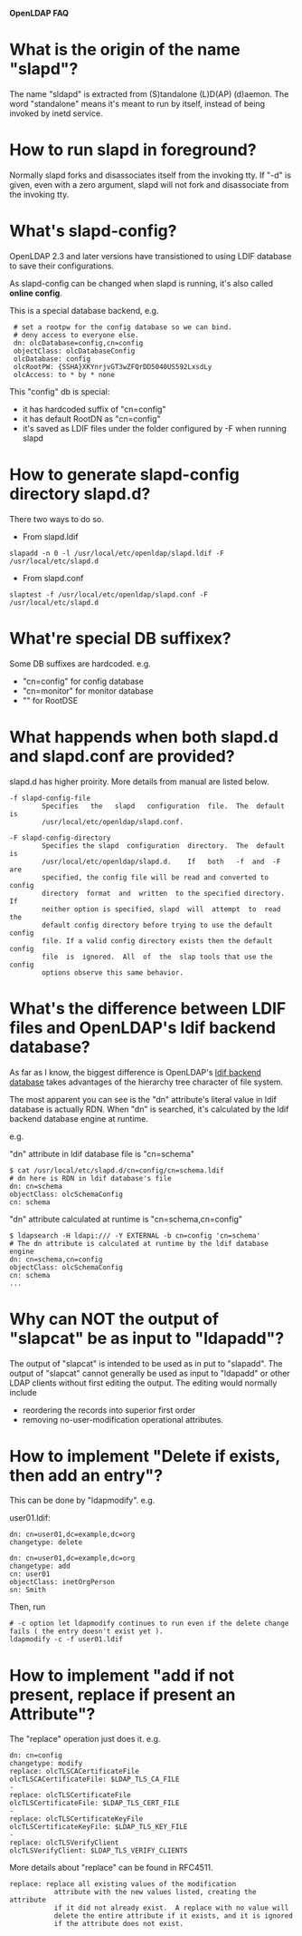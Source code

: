 **OpenLDAP FAQ**

# What is the origin of the name "slapd"?
The name "sldapd" is extracted from (S)tandalone (L)D(AP) (d)aemon.
The word "standalone" means it's meant to run by itself, instead of being invoked by inetd service.

# How to run slapd in foreground?
Normally slapd forks and disassociates itself from the invoking tty.
If "-d" is given, even with a zero argument, slapd will not fork and disassociate from the invoking tty.

# What's slapd-config?
OpenLDAP 2.3 and later versions have transistioned to using LDIF database to save their configurations.

As slapd-config can be changed when slapd is running, it's also called **online config**.

This is a special database backend, e.g.
```
 # set a rootpw for the config database so we can bind.
 # deny access to everyone else.
 dn: olcDatabase=config,cn=config
 objectClass: olcDatabaseConfig
 olcDatabase: config
 olcRootPW: {SSHA}XKYnrjvGT3wZFQrDD5040US592LxsdLy
 olcAccess: to * by * none
```

This "config" db is special:

- it has hardcoded suffix of "cn=config"
- it has default RootDN as "cn=config"
- it's saved as LDIF files under the folder configured by -F when running slapd

# How to generate slapd-config directory slapd.d?
There two ways to do so.

- From slapd.ldif 
```
slapadd -n 0 -l /usr/local/etc/openldap/slapd.ldif -F /usr/local/etc/slapd.d 
```

- From slapd.conf
```
slaptest -f /usr/local/etc/openldap/slapd.conf -F /usr/local/etc/slapd.d
```

# What're special DB suffixex?
Some DB suffixes are hardcoded. e.g.
- "cn=config" for config database
- "cn=monitor" for monitor database
- "" for RootDSE

# What happends when both slapd.d and slapd.conf are provided?
slapd.d has higher proirity. More details from manual are listed below.
```
-f slapd-config-file
        Specifies   the   slapd   configuration  file.  The  default  is
        /usr/local/etc/openldap/slapd.conf.

-F slapd-config-directory
        Specifies the slapd  configuration  directory.  The  default  is
        /usr/local/etc/openldap/slapd.d.    If   both   -f  and  -F  are
        specified, the config file will be read and converted to  config
        directory  format  and  written  to the specified directory.  If
        neither option is specified, slapd  will  attempt  to  read  the
        default config directory before trying to use the default config
        file. If a valid config directory exists then the default config
        file  is  ignored.  All  of  the  slap tools that use the config
        options observe this same behavior.
```

# What's the difference between LDIF files and OpenLDAP's ldif backend database?
As far as I know, the biggest difference is OpenLDAP's [ldif backend database](https://www.openldap.org/doc/admin26/backends.html#LDIF) takes advantages of the hierarchy tree
character of file system.

The most apparent you can see is the "dn" attribute's literal value in ldif database is actually RDN.
When "dn" is searched, it's calculated by the ldif backend database engine at runtime.

e.g.

"dn" attribute in ldif database file is "cn=schema"
```
$ cat /usr/local/etc/slapd.d/cn=config/cn=schema.ldif
# dn here is RDN in ldif database's file
dn: cn=schema
objectClass: olcSchemaConfig
cn: schema
```

"dn" attribute calculated at runtime is "cn=schema,cn=config"
```
$ ldapsearch -H ldapi:/// -Y EXTERNAL -b cn=config 'cn=schema'
# The dn attribute is calculated at runtime by the ldif database engine
dn: cn=schema,cn=config
objectClass: olcSchemaConfig
cn: schema
...

```

# Why can NOT the output of "slapcat" be as input to "ldapadd"?
The output of "slapcat" is intended to be used as in put to "slapadd".
The output of "slapcat" cannot generally be used as input to "ldapadd" or other LDAP clients without
first editing the output. The editing would normally include 

* reordering the records into superior first order
* removing no-user-modification operational attributes.

# How to implement "Delete if exists, then add an entry"?
This can be done by "ldapmodify".
e.g.

user01.ldif:
```ldif
dn: cn=user01,dc=example,dc=org
changetype: delete

dn: cn=user01,dc=example,dc=org
changetype: add
cn: user01
objectClass: inetOrgPerson
sn: Smith
```
Then, run
```shell
# -c option let ldapmodify continues to run even if the delete change fails ( the entry doesn't exist yet ).
ldapmodify -c -f user01.ldif
```

# How to implement "add if not present, replace if present an Attribute"?
The "replace" operation just does it.
e.g.
```
dn: cn=config
changetype: modify
replace: olcTLSCACertificateFile
olcTLSCACertificateFile: $LDAP_TLS_CA_FILE
-
replace: olcTLSCertificateFile
olcTLSCertificateFile: $LDAP_TLS_CERT_FILE
-
replace: olcTLSCertificateKeyFile
olcTLSCertificateKeyFile: $LDAP_TLS_KEY_FILE
-
replace: olcTLSVerifyClient
olcTLSVerifyClient: $LDAP_TLS_VERIFY_CLIENTS
```
More details about "replace" can be found in RFC4511.
```
replace: replace all existing values of the modification
           attribute with the new values listed, creating the attribute
           if it did not already exist.  A replace with no value will
           delete the entire attribute if it exists, and it is ignored
           if the attribute does not exist.
```
